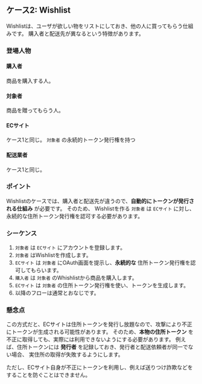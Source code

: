 ## ケース2: Wishlist

Wishlistは、ユーザが欲しい物をリストにしておき、他の人に買ってもらう仕組みです。
購入者と配送先が異なるという特徴があります。

### 登場人物

#### 購入者
商品を購入する人。

#### 対象者
商品を贈ってもらう人。

#### ECサイト
ケース1と同じ。
`対象者` の永続的トークン発行権を持つ

#### 配送業者
ケース1と同じ。

### ポイント

Wishlistのケースでは、購入者と配送先が違うので、**自動的にトークンが発行される仕組み** が必要です。
そのため、 Wishlistを作る `対象者` は `ECサイト` に対し、永続的な住所トークン発行権を認可する必要があります。

### シーケンス

1. `対象者` は `ECサイト` にアカウントを登録します。
2. `対象者` はWishlistを作成します。
3. `ECサイト` は `対象者` にOAuth画面を提示し、**永続的な** 住所トークン発行権を認可してもらいます。
4. `購入者` は `対象者` のWhishlistから商品を購入します。
5. `ECサイト` は `対象者` の住所トークン発行権を使い、トークンを生成します。
6. 以降のフローは通常とおなじです。

### 懸念点

この方式だと、ECサイトは住所トークンを発行し放題なので、攻撃により不正にトークンが生成される可能性があります。
そのため、**本物の住所トークン** を不正に取得しても、実際には利用できないようにする必要があります。
例えば、住所トークンには **発行者** を記録しておき、発行者と配送依頼者が同一でない場合、
実住所の取得が失敗するようにします。

ただし、ECサイト自身が不正にトークンを利用し、例えば送りつけ詐欺などをすることを防ぐことはできません。

